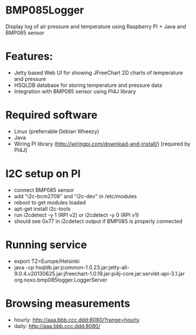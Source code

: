 BMP085Logger
============

Display log of air pressure and temperature using Raspberry PI + Java and BMP085 sensor

Features:
========
* Jetty based Web UI for showing JFreeChart 2D charts of temperature and pressure
* HSQLDB database for storing temperature and pressure data
* Integration with BMP085 sensor using PI4J library

Required software
=================
* Linux (preferrable Debian Wheezy)
* Java
* Wiring PI library (http://wiringpi.com/download-and-install/) [required by PI4J]

I2C setup on PI
===============
* connect BMP085 sensor 
* add "i2c-bcm2708" and "i2c-dev" in /etc/modules
* reboot to get modules loaded
* apt-get install i2c-tools
* run i2cdetect -y 1 (RPI v2) or i2cdetect -y 0 (RPI v1)
* should see 0x77 in i2cdetect output if BMP085 is properly connected

Running service
===============
* export TZ=Europe/Helsinki
* java -cp hsqldb.jar:jcommon-1.0.23.jar:jetty-all-9.0.4.v20130625.jar:jfreechart-1.0.19.jar:pi4j-core.jar:servlet-api-3.1.jar org.noxo.bmp085logger.LoggerServer

Browsing measurements
=====================
* hourly: http://aaa.bbb.ccc.ddd:8080/?range=hourly
* daily: http://aaa.bbb.ccc.ddd:8080/

